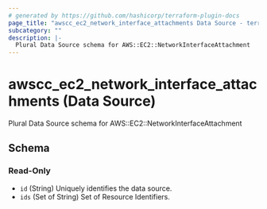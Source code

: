 ```yaml
---
# generated by https://github.com/hashicorp/terraform-plugin-docs
page_title: "awscc_ec2_network_interface_attachments Data Source - terraform-provider-awscc"
subcategory: ""
description: |-
  Plural Data Source schema for AWS::EC2::NetworkInterfaceAttachment
---
```


# awscc_ec2_network_interface_attachments (Data Source)

Plural Data Source schema for AWS::EC2::NetworkInterfaceAttachment



<!-- schema generated by tfplugindocs -->
## Schema

### Read-Only

- `id` (String) Uniquely identifies the data source.
- `ids` (Set of String) Set of Resource Identifiers.
